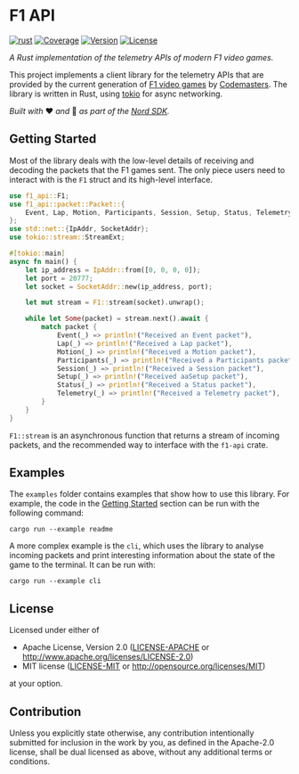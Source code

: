 # F1 API

[![rust](https://github.com/nordsdk/f1-api/workflows/rust/badge.svg)](https://github.com/nordsdk/f1-api/actions)
[![Coverage](https://img.shields.io/codecov/c/gh/nordsdk/f1-api)](https://codecov.io/gh/nordsdk/f1-api)
[![Version](https://img.shields.io/crates/v/f1-api)][crate]
[![License](https://img.shields.io/crates/l/f1-api)][crate]

_A Rust implementation of the telemetry APIs of modern F1 video games._

This project implements a client library for the telemetry APIs that are
provided by the current generation of [F1 video games][f1] by [Codemasters].
The library is written in Rust, using [tokio] for async networking.

_Built with_ ❤ _and_ 🦀 _as part of the [Nord SDK](https://github.com/nordsdk)._

## Getting Started

Most of the library deals with the low-level details of receiving and decoding
the packets that the F1 games sent. The only piece users need to interact with
is the `F1` struct and its high-level interface.

```rust
use f1_api::F1;
use f1_api::packet::Packet::{
    Event, Lap, Motion, Participants, Session, Setup, Status, Telemetry
};
use std::net::{IpAddr, SocketAddr};
use tokio::stream::StreamExt;

#[tokio::main]
async fn main() {
    let ip_address = IpAddr::from([0, 0, 0, 0]);
    let port = 20777;
    let socket = SocketAddr::new(ip_address, port);

    let mut stream = F1::stream(socket).unwrap();

    while let Some(packet) = stream.next().await {
        match packet {
            Event(_) => println!("Received an Event packet"),
            Lap(_) => println!("Received a Lap packet"),
            Motion(_) => println!("Received a Motion packet"),
            Participants(_) => println!("Received a Participants packet"),
            Session(_) => println!("Received a Session packet"),
            Setup(_) => println!("Received aaSetup packet"),
            Status(_) => println!("Received a Status packet"),
            Telemetry(_) => println!("Received a Telemetry packet"),
        }
    }
}
```

`F1::stream` is an asynchronous function that returns a stream of incoming
packets, and the recommended way to interface with the `f1-api` crate.

## Examples

The `examples` folder contains examples that show how to use this library. For
example, the code in the [Getting Started](#getting-started) section can be run
with the following command:

```shell script
cargo run --example readme
```

A more complex example is the `cli`, which uses the library to analyse incoming
packets and print interesting information about the state of the game to the
terminal. It can be run with:

```shell script
cargo run --example cli
```

## License

Licensed under either of

- Apache License, Version 2.0 ([LICENSE-APACHE](LICENSE-APACHE) or <http://www.apache.org/licenses/LICENSE-2.0>)
- MIT license ([LICENSE-MIT](LICENSE-MIT) or <http://opensource.org/licenses/MIT>)

at your option.

## Contribution

Unless you explicitly state otherwise, any contribution intentionally submitted
for inclusion in the work by you, as defined in the Apache-2.0 license, shall be
dual licensed as above, without any additional terms or conditions.

[crate]: https://crates.io/crates/f1-api
[codemasters]: https://www.codemasters.com/
[f1]: https://www.codemasters.com/game/f1-2019/
[tokio]: https://tokio.rs/
